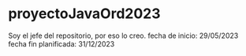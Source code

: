# proyectoJavaOrd2023
Soy el jefe del repositorio, por eso lo creo.  fecha de inicio:  29/05/2023  fecha fin planificada: 31/12/2023
